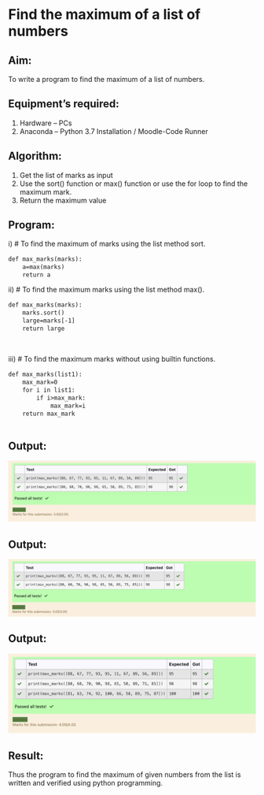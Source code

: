 # Find the maximum of a list of numbers
## Aim:
To write a program to find the maximum of a list of numbers.
## Equipment’s required:
1.	Hardware – PCs
2.	Anaconda – Python 3.7 Installation / Moodle-Code Runner
## Algorithm:
1.	Get the list of marks as input
2.	Use the sort() function or max() function or use the for loop to find the maximum mark.
3.	Return the maximum value
## Program:

i)	# To find the maximum of marks using the list method sort.
```
def max_marks(marks):
    a=max(marks)
    return a

```

ii)	# To find the maximum marks using the list method max().
```
def max_marks(marks):
    marks.sort()
    large=marks[-1]
    return large



```

iii) # To find the maximum marks without using builtin functions.
```
def max_marks(list1):
    max_mark=0
    for i in list1:
        if i>max_mark:
            max_mark=i
    return max_mark


``` 
## Output:
![output](1.png)
## Output:
![output](2.png)
## Output:
![output](3.png)
## Result:
Thus the program to find the maximum of given numbers from the list is written and verified using python programming.